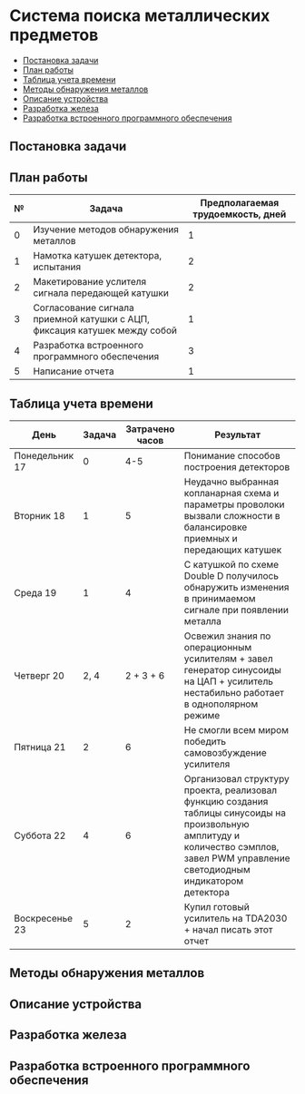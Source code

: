 # Система поиска металлических предметов

* [Постановка задачи](chapter-0)
* [План работы](chapter-1)
* [Таблица учета времени](chapter-2)
* [Методы обнаружения металлов](chapter-3)
* [Описание устройства](chapter-4)
* [Разработка железа](chapter-5)
* [Разработка встроенного программного обеспечения](chapter-6)

<a id="chapter-0"></a>
## Постановка задачи


<a id="chapter-1"></a>
## План работы

 №   | Задача | Предполагаемая трудоемкость, дней
 --- | ------ | ---
 0 | Изучение методов обнаружения металлов | 1
 1 | Намотка катушек детектора, испытания  | 2
 2 | Макетирование услителя сигнала передающей катушки | 2
 3 | Согласование сигнала приемной катушки с АЦП, фиксация катушек между собой | 1
 4 | Разработка встроенного программного обеспечения | 3
 5 | Написание отчета | 1


<a id="chapter-2"></a>
## Таблица учета времени

| День | Задача | Затрачено часов | Результат |
| ---- | ------ | --------------- | --------- |
| Понедельник 17 | 0 |  4-5          | Понимание  способов построения детекторов |
| Вторник 18     | 1 |  5            | Неудачно выбранная копланарная схема и параметры проволоки вызвали сложности в балансировке приемных и передающих катушек |
| Среда  19      | 1 |  4            | С катушкой по схеме Double D получилось обнаружить изменения в принимаемом сигнале при появлении металла | 
| Четверг 20     | 2, 4 |  2 + 3 + 6 | Освежил знания по операционным усилителям + завел генератор синусоиды на ЦАП + усилитель нестабильно работает в однополярном режиме |
| Пятница 21     | 2 |  6            | Не смогли всем миром победить самовозбуждение усилителя |
| Суббота 22     | 4 |  6            | Организовал структуру проекта, реализовал функцию создания таблицы синусоиды на произвольную амплитуду и количество сэмплов, завел PWM управление светодиодным индикатором детектора |
| Воскресенье 23 | 5 |  2            | Купил готовый усилитель на TDA2030 + начал писать этот отчет |

<a id="chapter-3"></a>
## Методы обнаружения металлов

<a id="chapter-4"></a>
## Описание устройства

<a id="chapter-5"></a>
## Разработка железа

<a id="chapter-6"></a>
## Разработка встроенного программного обеспечения

